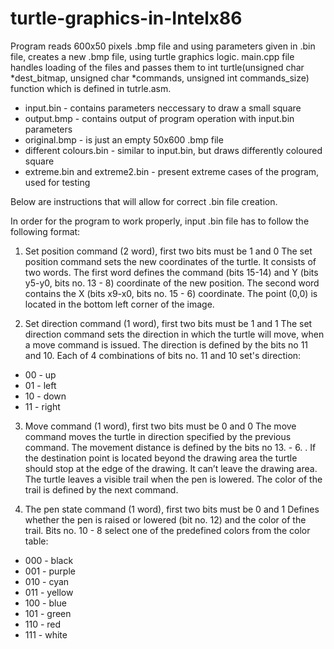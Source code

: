 # turtle-graphics-in-Intelx86

Program reads 600x50 pixels .bmp file and using parameters given in .bin file, creates a new .bmp file, using turtle graphics logic. 
main.cpp file handles loading of the files and passes them to int turtle(unsigned char *dest_bitmap, unsigned char *commands, unsigned int commands_size) function which is defined in tutrle.asm.

- input.bin - contains parameters neccessary to draw a small square 
- output.bmp - contains output of program operation with input.bin parameters 
- original.bmp - is just an empty 50x600 .bmp file
- different colours.bin - similar to input.bin, but draws differently coloured square
- extreme.bin and extreme2.bin - present extreme cases of the program, used for testing

Below are instructions that will allow for correct .bin file creation.

In order for the program to work properly, input .bin file has to follow the following format:

1. Set position command (2 word), first two bits must be 1 and 0 The set position command sets the new coordinates of the turtle. It consists of two words. The first word defines the command (bits 15-14) and Y (bits y5-y0, bits no. 13 - 8) coordinate of the new position. The second word contains the X (bits x9-x0, bits no. 15 - 6) coordinate. The point (0,0) is located in the bottom left corner of the image.

2. Set direction command (1 word), first two bits must be 1 and 1 The set direction command sets the direction in which the turtle will move, when a move command is issued. The direction is defined by the bits no 11 and 10. Each of 4 combinations of bits no. 11 and 10 set's direction: 
- 00 - up 
- 01 - left 
- 10 - down 
- 11 - right

3. Move command (1 word), first two bits must be 0 and 0 The move command moves the turtle in direction specified by the previous command. The movement distance is defined by the bits no 13. - 6. . If the destination point is located beyond the drawing area the turtle should stop at the edge of the drawing. It can’t leave the drawing area. The turtle leaves a visible trail when the pen is lowered. The color of the trail is defined by the next command.

4. The pen state command (1 word), first two bits must be 0 and 1 Defines whether the pen is raised or lowered (bit no. 12) and the color of the trail. Bits no. 10 - 8 select one of the predefined colors from the color table: 
- 000 - black 
- 001 - purple 
- 010 - cyan 
- 011 - yellow 
- 100 - blue 
- 101 - green 
- 110 - red 
- 111 - white
